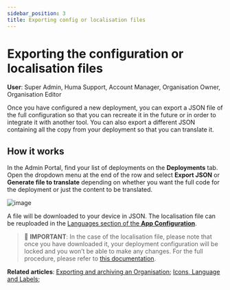 ```yaml
---
sidebar_position: 3
title: Exporting config or localisation files 
---
```

# Exporting the configuration or localisation files
**User**: Super Admin, Huma Support, Account Manager, Organisation Owner, Organisation Editor

Once you have configured a new deployment, you can export a JSON file of the full configuration so that you can recreate it in the future or in order to integrate it with another tool. 
You can also export a different JSON containing all the copy from your deployment so that you can translate it. 
## How it works
In the Admin Portal, find your list of deployments on the **Deployments** tab. Open the dropdown menu at the end of the row and select **Export JSON** or **Generate file to translate** depending on whether you want the full code for the deployment or just the content to be translated.

![image](https://user-images.githubusercontent.com/110832367/183864841-0ce8ae00-649b-4665-b42b-7d7549660701.png)

A file will be downloaded to your device in JSON. The localisation file can be reuploaded in the [Languages section of the **App Configuration**](https://github.com/huma-engineering/huma-docs/blob/47cb00b72c63b8e92e338d4c55714d04154b1f5f/data-collection/AdminPortal/Managing%20Deployments/General%20Settings/Icon,%20language%20and%20labels.md).
>
> 🛑 **IMPORTANT**: In the case of the localisation file, please note that once you have downloaded it, your deployment configuration will be locked and you won’t be able to make any changes. For the full procedure, please refer to [this documentation](https://humatherapeutics.atlassian.net/wiki/spaces/DO/pages/3298689083/How-To+Log+a+Translation+Request).

**Related articles**: [Exporting and archiving an Organisation](https://github.com/huma-engineering/huma-docs/blob/47cb00b72c63b8e92e338d4c55714d04154b1f5f/data-collection/AdminPortal/Managing%20Organisations/Exporting%20and%20archiving%20an%20Organisation.md); [Icons, Language and Labels](https://github.com/huma-engineering/huma-docs/blob/47cb00b72c63b8e92e338d4c55714d04154b1f5f/data-collection/AdminPortal/Managing%20Deployments/General%20Settings/Icon,%20language%20and%20labels.md);
